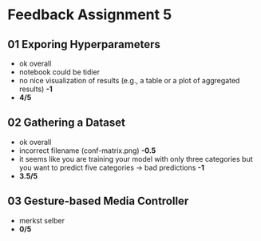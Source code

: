 # Feedback Assignment 5

## 01 Exporing Hyperparameters

- ok overall
- notebook could be tidier
- no nice visualization of results (e.g., a table or a plot of aggregated results) **-1**
- **4/5**

## 02 Gathering a Dataset

- ok overall
- incorrect filename (conf-matrix.png) **-0.5**
- it seems like you are training your model with only three categories but you want to predict five categories -> bad predictions **-1**
- **3.5/5**

## 03 Gesture-based Media Controller

- merkst selber
- **0/5**
